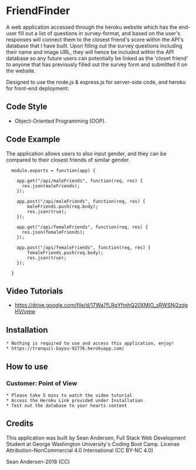 # FriendFinder

A web application accessed through the heroku website which has the end-user fill out a list of questions in survey-format, and based on the user's responses will connect them to the closest friend's score within the API's database that I have built. Upon filling out the survey questions including their name and image URL, they will hence be included within the API database so any future users can potentially be linked as the 'closet friend' to anyone that has previously filled out the survey form and submitted it on the website.

Designed to use the node.js & express.js for server-side code, and heroku for front-end deployment:

## **Code Style**
 * Object-Oriented Programming (OOP).
## **Code Example**
  The application allows users to also input gender, and they can be compared to their closest friends of similar gender.

      module.exports = function(app) {

        app.get("/api/maleFriends", function(req, res) {
          res.json(maleFriends);
        });

        app.post("/api/maleFriends", function(req, res) {
            maleFriends.push(req.body);
            res.json(true);
        });

        app.get("/api/femaleFriends", function(req, res) {
          res.json(femaleFriends);
        });

        app.post("/api/femaleFriends", function(req, res) {
            femaleFriends.push(req.body);
            res.json(true);
        });

      }
## **Video Tutorials**
   * https://drive.google.com/file/d/17Wa7fLRgYfmhQ20XMIO_sRWSNj2zdgHV/view
## **Installation**
    * Nothing is required to use and access this application, enjoy!
    * https://tranquil-bayou-92776.herokuapp.com/
## **How to use**
  ### Customer: Point of View
    * Please take 5 mins to watch the video tutorial
    * Access the Heroku Link provided under Installation
    * Test out the database to your hearts content
## **Credits**
This application was built by Sean Andersen, Full Stack Web Development Student at George Washington University's Coding Boot Camp.
License
Attribution-NonCommercial 4.0
International (CC BY-NC 4.0)

Sean Andersen-2018 (CC)

